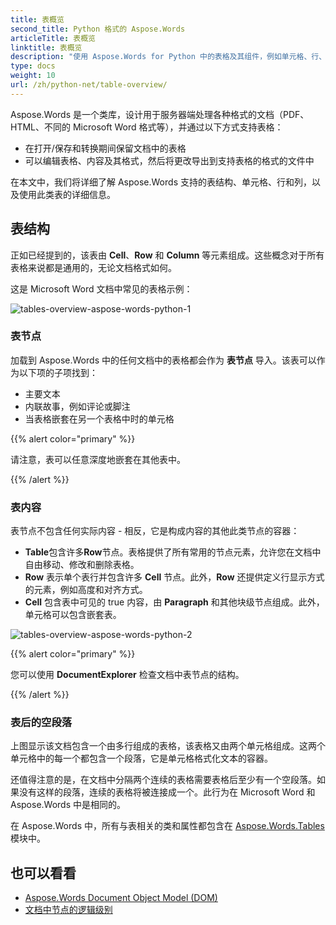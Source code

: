 ```yaml
---
title: 表概览
second_title: Python 格式的 Aspose.Words
articleTitle: 表概览
linktitle: 表概览
description: "使用 Aspose.Words for Python 中的表格及其组件，例如单元格、行、列。如何使用 Python 中的表格。"
type: docs
weight: 10
url: /zh/python-net/table-overview/
---
```


Aspose.Words 是一个类库，设计用于服务器端处理各种格式的文档（PDF、HTML、不同的 Microsoft Word 格式等），并通过以下方式支持表格：

* 在打开/保存和转换期间保留文档中的表格
* 可以编辑表格、内容及其格式，然后将更改导出到支持表格的格式的文件中

在本文中，我们将详细了解 Aspose.Words 支持的表结构、单元格、行和列，以及使用此类表的详细信息。

## 表结构

正如已经提到的，该表由 **Cell**、**Row** 和 **Column** 等元素组成。这些概念对于所有表格来说都是通用的，无论文档格式如何。

这是 Microsoft Word 文档中常见的表格示例：

![tables-overview-aspose-words-python-1](/words/python-net/table-overview/tables-overview-1.png)

### 表节点

加载到 Aspose.Words 中的任何文档中的表格都会作为 **表节点** 导入。该表可以作为以下项的子项找到：

- 主要文本
- 内联故事，例如评论或脚注
- 当表格嵌套在另一个表格中时的单元格

{{% alert color="primary" %}}

请注意，表可以任意深度地嵌套在其他表中。

{{% /alert %}}

### 表内容

表节点不包含任何实际内容 - 相反，它是构成内容的其他此类节点的容器：

- **Table**包含许多**Row**节点。表格提供了所有常用的节点元素，允许您在文档中自由移动、修改和删除表格。
- **Row** 表示单个表行并包含许多 **Cell** 节点。此外，**Row** 还提供定义行显示方式的元素，例如高度和对齐方式。
- **Cell** 包含表中可见的 true 内容，由 **Paragraph** 和其他块级节点组成。此外，单元格可以包含嵌套表。

![tables-overview-aspose-words-python-2](/words/python-net/table-overview/tables-overview-2.png)

{{% alert color="primary" %}}

您可以使用 **DocumentExplorer** 检查文档中表节点的结构。

{{% /alert %}}

### 表后的空段落

上图显示该文档包含一个由多行组成的表格，该表格又由两个单元格组成。这两个单元格中的每一个都包含一个段落，它是单元格格式化文本的容器。

还值得注意的是，在文档中分隔两个连续的表格需要表格后至少有一个空段落。如果没有这样的段落，连续的表格将被连接成一个。此行为在 Microsoft Word 和 Aspose.Words 中是相同的。

在 Aspose.Words 中，所有与表相关的类和属性都包含在 [Aspose.Words.Tables](https://reference.aspose.com/words/python-net/aspose.words.tables/) 模块中。

## 也可以看看

* [Aspose.Words Document Object Model (DOM)](/words/zh/python-net/aspose-words-document-object-model/)
* [文档中节点的逻辑级别](/words/zh/python-net/logical-levels-of-nodes-in-a-document/)